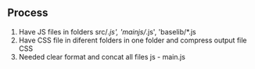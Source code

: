 ## Process

1. Have JS files in folders src/*.js', 'mainjs/*.js', 'baselib/*.js
2. Have CSS file in diferent folders in one folder and compress output file CSS
3. Needed clear format and concat all files js - main.js
 
